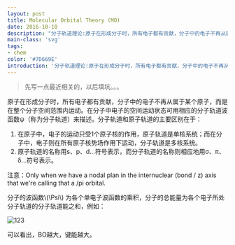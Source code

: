 ```yaml
---
layout: post
title: Molecular Orbital Theory (MO)
date: 2016-10-10
description: "分子轨道理论:原子在形成分子时，所有电子都有贡献，分子中的电子不再从属于某个原子，而是在整个分子空间范围内运动。"
main-class: 'svg'
tags:
- chem
color: '#7D669E'
introduction: '分子轨道理论:原子在形成分子时，所有电子都有贡献，分子中的电子不再从属于某个原子，而是在整个分子空间范围内运动。'
---
```

>先写一点最近相关的，以后填坑。。。

原子在形成分子时，所有电子都有贡献，分子中的电子不再从属于某个原子，而是在整个分子空间范围内运动。在分子中电子的空间运动状态可用相应的分子轨道波函数ψ（称为分子轨道）来描述。分子轨道和原子轨道的主要区别在于：

1. 在原子中，电子的运动只受1个原子核的作用，原子轨道是单核系统；而在分子中，电子则在所有原子核势场作用下运动，分子轨道是多核系统。
2. 原子轨道的名称用s、p、d…符号表示，而分子轨道的名称则相应地用σ、π、δ…符号表示。

注意：Only when we have a nodal plan in the internuclear (bond / z) axis that we're calling that a /pi orbital.

分子的波函数\\(\Psi\\) 为各个单电子波函数的乘积，分子的总能量为各个电子所处分子轨道的分子轨道能之和，例如：

![123](http://ww2.sinaimg.cn/mw690/8db2c8cbgw1f8p78gc454j21kw12c4p1.jpg)

可以看出，BO越大，键能越大。